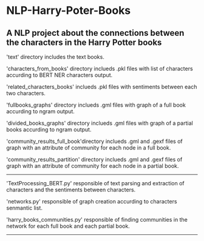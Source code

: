 # NLP-Harry-Poter-Books

A NLP project about the connections between the characters in the Harry Potter books
-------------------------------------

'text' directory includes the text books.

'characters_from_books' directory inclueds .pkl files with list of characters accurding to BERT NER characters output.

'related_characters_books' inclueds .pkl files with sentiments between each two characters.

'fullbooks_graphs' directory inclueds .gml files with graph of a full book accurding to ngram output.

'divided_books_graphs' directory inclueds .gml files with graph of a partial books accurding to ngram output.

'community_results_full_book'directory inclueds .gml and .gexf files of graph with an attribute of community for each node in a full book.

'community_results_partition' directory inclueds .gml and .gexf files of graph with an attribute of community for each node in a partial book.

-----------------------------------

'TextProcessing_BERT.py' responsible of text parsing and extraction of characters and the sentiments between characters.

'networks.py' responsible of graph creation accurding to characters senmantic list.

'harry_books_communities.py' responsible of finding communities in the network for each full book and each partial book.

-----------------------------------

